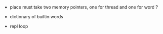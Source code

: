 

- place must take two memory pointers, one for thread and one for word ?


- dictionary of builtin words
- repl loop
